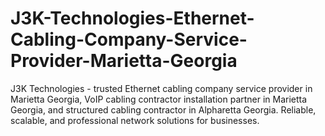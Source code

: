 # J3K-Technologies-Ethernet-Cabling-Company-Service-Provider-Marietta-Georgia
J3K Technologies - trusted Ethernet cabling company service provider in Marietta Georgia, VoIP cabling contractor installation partner in Marietta Georgia, and structured cabling contractor in Alpharetta Georgia. Reliable, scalable, and professional network solutions for businesses.
